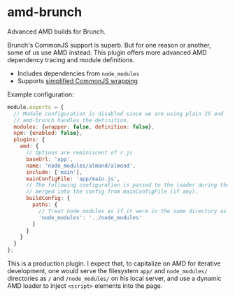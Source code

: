 # amd-brunch

Advanced AMD builds for Brunch.

Brunch's CommonJS support is superb.  But for one reason or another, some of us
use AMD instead.  This plugin offers more advanced AMD dependency tracing and
module definitions.

- Includes dependencies from `node_modules`
- Supports [simplified CommonJS wrapping][]

[simplified CommonJS wrapping]: https://github.com/amdjs/amdjs-api/wiki/AMD#simplified-commonjs-wrapping-

Example configuration:

```js
module.exports = {
  // Module configuration is disabled since we are using plain JS and
  // amd-brunch handles the definition.
  modules: {wrapper: false, definition: false},
  npm: {enabled: false},
  plugins: {
    amd: {
      // Options are reminiscent of r.js
      baseUrl: 'app',
      name: 'node_modules/almond/almond',
      include: ['main'],
      mainConfigFile: 'app/main.js',
      // The following configuration is passed to the loader during the build,
      // merged into the config from mainConfigFile (if any).
      buildConfig: {
        paths: {
          // Treat node_modules as if it were in the same directory as baseUrl.
          'node_modules': '../node_modules'
        }
      }
    }
  }
};
```

This is a production plugin.  I expect that, to capitalize on AMD for iterative
development, one would serve the filesystem `app/` and `node_modules/`
directories as `/` and `/node_modules/` on his local server, and use a dynamic
AMD loader to inject `<script>` elements into the page.
